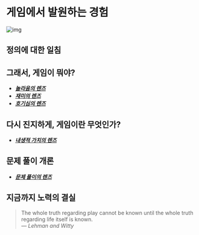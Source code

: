 # 게임에서 발원하는 경험
![img](../img/6.jpg)

## 정의에 대한 일침

## 그래서, 게임이 뭐야?
* ***[놀라움의 렌즈](https://deck.artofgamedesign.com/#/menu/4)***
* ***[재미의 렌즈](https://deck.artofgamedesign.com/#/menu/5)***
* ***[호기심의 렌즈](https://deck.artofgamedesign.com/#/menu/6)***

## 다시 진지하게, 게임이란 무엇인가?
* ***[내생적 가치의 렌즈](https://deck.artofgamedesign.com/#/menu/7)***

## 문제 풀이 개론
* ***[문제 풀이의 렌즈](https://deck.artofgamedesign.com/#/menu/8)***

## 지금까지 노력의 결실
> The whole truth regarding play cannot be known until the whole truth regarding life itself is known.  
> _&horbar; Lehman and Witty_